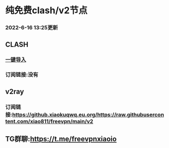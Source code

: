 # 纯免费clash/v2节点
### 2022-6-16 13:25更新
## CLASH
### [一键导入](clash://install-config?url=https://sub.xeton.dev/sub?target=clash&url=https%3A%2F%2Fgithub.xiaokuqwq.eu.org%2Fhttps%3A%2F%2Fraw.githubusercontent.com%2Fxiao811%2Ffreevpn%2Fmain%2Fv2)
### 订阅链接:没有
## v2ray
### 订阅链接:https://github.xiaokuqwq.eu.org/https://raw.githubusercontent.com/xiao811/freevpn/main/v2

## TG群聊:https://t.me/freevpnxiaoio
